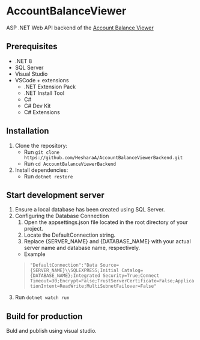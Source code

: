# AccountBalanceViewer

ASP .NET Web API backend of the [Account Balance Viewer](https://github.com/HesharaA/AccountBalanceViewerFrontEnd)

## Prerequisites

- .NET 8
- SQL Server
- Visual Studio
- VSCode + extensions
  - .NET Extension Pack
  - .NET Install Tool
  - C#
  - C# Dev Kit
  - C# Extensions 

## Installation

1. Clone the repository:
   - Run `git clone https://github.com/HesharaA/AccountBalanceViewerBackend.git`
   - Run `cd AccountBalanceViewerBackend`
2. Install dependencies:
   - Run `dotnet restore`

## Start development server

1. Ensure a local database has been created using SQL Server.
2. Configuring the Database Connection
   1. Open the appsettings.json file located in the root directory of your project.
   2. Locate the DefaultConnection string.
   3. Replace {SERVER_NAME} and {DATABASE_NAME} with your actual server name and database name, respectively.
   - Example 
   >`"DefaultConnection":"Data Source={SERVER_NAME}\\SQLEXPRESS;Initial Catalog={DATABASE_NAME};Integrated Security=True;Connect Timeout=30;Encrypt=False;TrustServerCertificate=False;ApplicationIntent=ReadWrite;MultiSubnetFailover=False"`
3. Run `dotnet watch run`

## Build for production

Buld and publish using visual studio.



